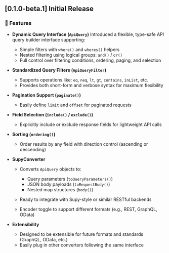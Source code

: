 ## \[0.1.0-beta.1] Initial Release

### 🚀 Features

* **Dynamic Query Interface (`ApiQuery`)**
  Introduced a flexible, type-safe API query builder interface supporting:

    * Simple filters with `where()` and `wheres()` helpers
    * Nested filtering using logical groups: `and()` / `or()`
    * Full control over filtering conditions, ordering, paging, and selection

* **Standardized Query Filters (`ApiQueryFilter`)**

    * Supports operations like: `eq`, `neq`, `lt`, `gt`, `contains`, `inList`, etc.
    * Provides both short-form and verbose syntax for maximum flexibility

* **Pagination Support (`paginate()`)**

    * Easily define `limit` and `offset` for paginated requests

* **Field Selection (`include()` / `exclude()`)**

    * Explicitly include or exclude response fields for lightweight API calls

* **Sorting (`ordering()`)**

    * Order results by any field with direction control (ascending or descending)

* **SupyConverter**

    * Converts `ApiQuery` objects to:

        * Query parameters (`toQueryParameters()`)
        * JSON body payloads (`toRequestBody()`)
        * Nested map structures (`body()`)
    * Ready to integrate with Supy-style or similar RESTful backends
    * Encoder toggle to support different formats (e.g., REST, GraphQL, OData)

* **Extensibility**

    * Designed to be extensible for future formats and standards (GraphQL, OData, etc.)
    * Easily plug in other converters following the same interface
